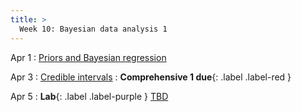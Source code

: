 ```yaml
---
title: >
  Week 10: Bayesian data analysis 1
---
```


Apr 1
: [Priors and Bayesian regression](https://socialinteractionlab.github.io/psych710-notes/model-comparison.html)

Apr 3
: [Credible intervals](https://bookdown.org/danbarch/psy_207_advanced_stats_I/signal-detection-theory.html)
  : **Comprehensive 1 due**{: .label .label-red }

Apr 5
: **Lab**{: .label .label-purple } [TBD](#)
